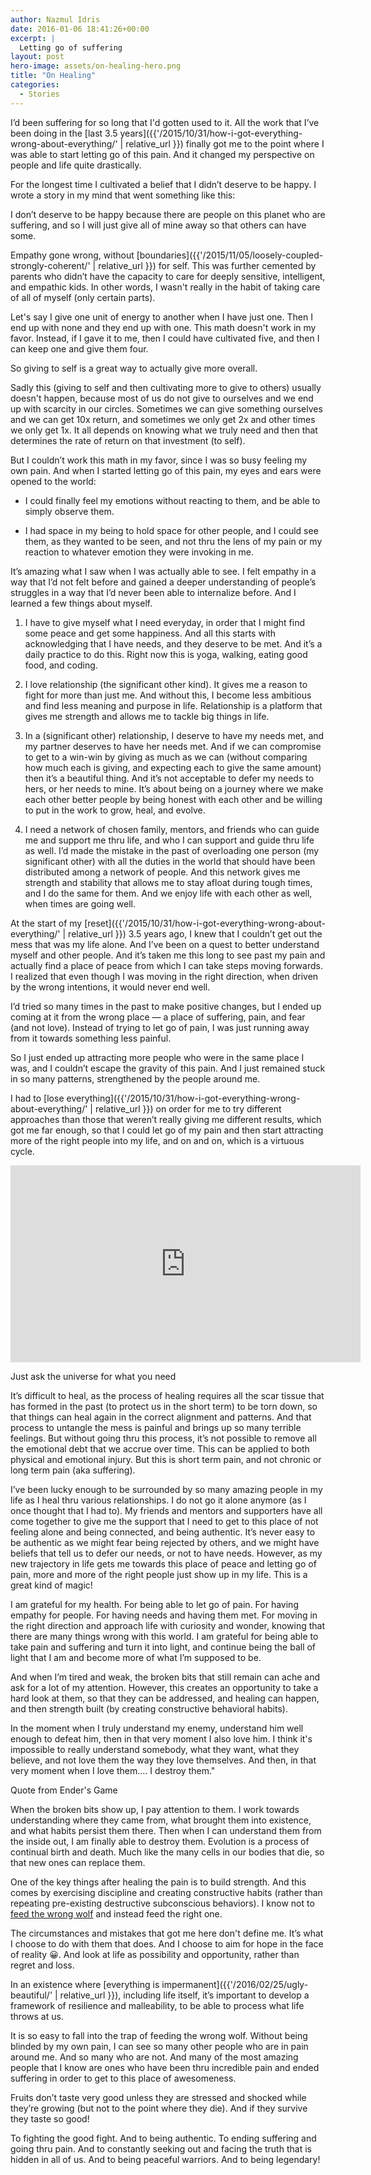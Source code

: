 ```yaml
---
author: Nazmul Idris
date: 2016-01-06 18:41:26+00:00
excerpt: |
  Letting go of suffering
layout: post
hero-image: assets/on-healing-hero.png
title: "On Healing"
categories:
  - Stories
---
```


I’d been suffering for so long that I'd gotten used to it. All the work that I’ve been doing in the
[last 3.5 years]({{'/2015/10/31/how-i-got-everything-wrong-about-everything/' |
relative_url }}) finally got me to the point where I was able to start letting go of this pain. And it
changed my perspective on people and life quite drastically.

For the longest time I cultivated a belief that I didn’t deserve to be happy. I wrote a story in my
mind that went something like this:

<p class="big-quote">I don’t deserve to be happy because there are people on
this planet who are suffering, and so I will just give all of mine away so that
others can have some.</p>

Empathy gone wrong, without
[boundaries]({{'/2015/11/05/loosely-coupled-strongly-coherent/' | relative_url
}}) for self. This was further cemented by parents who didn’t have the capacity to care for deeply sensitive,
intelligent, and empathic kids. In other words, I wasn't really in the habit of taking care of all of
myself (only certain parts).

Let's say I give one unit of energy to another when I have just one. Then I end up with none and
they end up with one. This math doesn't work in my favor. Instead, if I gave it to me, then I could
have cultivated five, and then I can keep one and give them four.

<p class="big-quote">So giving to self is a great way to actually give more
overall.</p>

Sadly this (giving to self and then cultivating more to give to others) usually doesn't happen,
because most of us do not give to ourselves and we end up with scarcity in our circles. Sometimes we
can give something ourselves and we can get 10x return, and sometimes we only get 2x and other times
we only get 1x. It all depends on knowing what we truly need and then that determines the rate of
return on that investment (to self).

But I couldn’t work this math in my favor, since I was so busy feeling my own pain. And when I
started letting go of this pain, my eyes and ears were opened to the world:

- I could finally feel my emotions without reacting to them, and be able to simply observe them.

- I had space in my being to hold space for other people, and I could see them, as they wanted to be
  seen, and not thru the lens of my pain or my reaction to whatever emotion they were invoking in
  me.

It’s amazing what I saw when I was actually able to see. I felt empathy in a way that I’d not felt
before and gained a deeper understanding of people’s struggles in a way that I’d never been able to
internalize before. And I learned a few things about myself.

1. I have to give myself what I need everyday, in order that I might find some peace and get some
   happiness. And all this starts with acknowledging that I have needs, and they deserve to be met.
   And it’s a daily practice to do this. Right now this is yoga, walking, eating good food, and
   coding.

1. I love relationship (the significant other kind). It gives me a reason to fight for more than
   just me. And without this, I become less ambitious and find less meaning and purpose in life.
   Relationship is a platform that gives me strength and allows me to tackle big things in life.

1. In a (significant other) relationship, I deserve to have my needs met, and my partner deserves to
   have her needs met. And if we can compromise to get to a win-win by giving as much as we can
   (without comparing how much each is giving, and expecting each to give the same amount) then it’s
   a beautiful thing. And it’s not acceptable to defer my needs to hers, or her needs to mine. It’s
   about being on a journey where we make each other better people by being honest with each other
   and be willing to put in the work to grow, heal, and evolve.

1. I need a network of chosen family, mentors, and friends who can guide me and support me thru
   life, and who I can support and guide thru life as well. I’d made the mistake in the past of
   overloading one person (my significant other) with all the duties in the world that should have
   been distributed among a network of people. And this network gives me strength and stability that
   allows me to stay afloat during tough times, and I do the same for them. And we enjoy life with
   each other as well, when times are going well.

At the start of my [reset]({{'/2015/10/31/how-i-got-everything-wrong-about-everything/' |
relative_url }}) 3.5 years ago, I knew that I couldn’t get out the mess that was my life alone. And I’ve
been on a quest to better understand myself and other people. And it’s taken me this long to see past
my pain and actually find a place of peace from which I can take steps moving forwards. I realized that
even though I was moving in the right direction, when driven by the wrong intentions, it would never
end well.

I’d tried so many times in the past to make positive changes, but I ended up coming at it from the
wrong place — a place of suffering, pain, and fear (and not love). Instead of trying to let go of
pain, I was just running away from it towards something less painful.

So I just ended up attracting more people who were in the same place I was, and I couldn’t escape
the gravity of this pain. And I just remained stuck in so many patterns, strengthened by the people
around me.

I had to [lose everything]({{'/2015/10/31/how-i-got-everything-wrong-about-everything/' |
relative_url }}) on order for me to try different approaches than those that weren’t really giving me
different results, which got me far enough, so that I could let go of my pain and then start attracting
more of the right people into my life, and on and on, which is a virtuous cycle.

<div class="videoWrapper">
    <iframe 
        width="560" height="315" 
        src="https://www.youtube-nocookie.com/embed/Z0ZrkBCnfxw" frameborder="0" 
        allow="accelerometer; autoplay; encrypted-media; gyroscope; picture-in-picture" allowfullscreen>
    </iframe>
</div>
<p class="caption">Just ask the universe for what you need</p>

It’s difficult to heal, as the process of healing requires all the scar tissue that has formed in
the past (to protect us in the short term) to be torn down, so that things can heal again in the
correct alignment and patterns. And that process to untangle the mess is painful and brings up so
many terrible feelings. But without going thru this process, it’s not possible to remove all the
emotional debt that we accrue over time. This can be applied to both physical and emotional injury.
But this is short term pain, and not chronic or long term pain (aka suffering).

I’ve been lucky enough to be surrounded by so many amazing people in my life as I heal thru various
relationships. I do not go it alone anymore (as I once thought that I had to). My friends and
mentors and supporters have all come together to give me the support that I need to get to this
place of not feeling alone and being connected, and being authentic. It’s never easy to be authentic
as we might fear being rejected by others, and we might have beliefs that tell us to defer our
needs, or not to have needs. However, as my new trajectory in life gets me towards this place of
peace and letting go of pain, more and more of the right people just show up in my life. This is a
great kind of magic!

I am grateful for my health. For being able to let go of pain. For having empathy for people. For
having needs and having them met. For moving in the right direction and approach life with curiosity
and wonder, knowing that there are many things wrong with this world. I am grateful for being able
to take pain and suffering and turn it into light, and continue being the ball of light that I am
and become more of what I’m supposed to be.

And when I’m tired and weak, the broken bits that still remain can ache and ask for a lot of my
attention. However, this creates an opportunity to take a hard look at them, so that they can be
addressed, and healing can happen, and then strength built (by creating constructive behavioral
habits).

<p class="big-quote">In the moment when I truly understand my enemy, understand
him well enough to defeat him, then in that very moment I also love him. I think
it's impossible to really understand somebody, what they want, what they
believe, and not love them the way they love themselves. And then, in that very
moment when I love them.... I destroy them."</p>
<p class="caption">Quote from Ender's Game</p>

When the broken bits show up, I pay attention to them. I work towards understanding where they came
from, what brought them into existence, and what habits persist them there. Then when I can
understand them from the inside out, I am finally able to destroy them. Evolution is a process of
continual birth and death. Much like the many cells in our bodies that die, so that new ones can
replace them.

One of the key things after healing the pain is to build strength. And this comes by exercising
discipline and creating constructive habits (rather than repeating pre-existing destructive
subconscious behaviors). I know not to
[feed the wrong wolf](http://www.firstpeople.us/FP-Html-Legends/TwoWolves-Cherokee.html) and instead
feed the right one.

<p class="big-quote">The circumstances and mistakes that got me here don't
define me. It’s what I choose to do with them that does. And I choose to aim for
hope in the face of reality 😀. And look at life as possibility and opportunity,
rather than regret and loss.</p>

In an existence where [everything is
impermanent]({{'/2016/02/25/ugly-beautiful/' | relative_url }}), including life itself, it’s
important to develop a framework of resilience and malleability, to be able to process what life
throws at us.

It is so easy to fall into the trap of feeding the wrong wolf. Without being blinded by my own pain,
I can see so many other people who are in pain around me. And so many who are not. And many of the
most amazing people that I know are ones who have been thru incredible pain and ended suffering in
order to get to this place of awesomeness.

Fruits don’t taste very good unless they are stressed and shocked while they’re growing (but not to
the point where they die). And if they survive they taste so good!

To fighting the good fight. And to being authentic. To ending suffering and going thru pain. And to
constantly seeking out and facing the truth that is hidden in all of us. And to being peaceful
warriors. And to being legendary!

